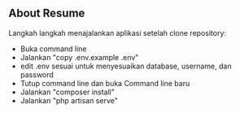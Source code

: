## About Resume

Langkah langkah menajalankan aplikasi setelah clone repository:

- Buka command line
- Jalankan "copy .env.example .env"
- edit .env sesuai untuk menyesuaikan database, username, dan password
- Tutup command line dan buka Command line baru
- Jalankan "composer install"
- Jalankan "php artisan serve"
